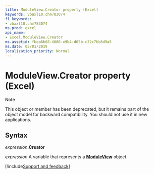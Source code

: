 ```yaml
---
title: ModuleView.Creator property (Excel)
keywords: vbaxl10.chm783074
f1_keywords:
- vbaxl10.chm783074
ms.prod: excel
api_name:
- Excel.ModuleView.Creator
ms.assetid: fbea6b68-4680-e9b4-d05b-c32c7bb8d9a5
ms.date: 05/01/2019
localization_priority: Normal
---
```



# ModuleView.Creator property (Excel)

> [!NOTE] 
> This object or member has been deprecated, but it remains part of the object model for backward compatibility. You should not use it in new applications.

## Syntax

_expression_.**Creator**

_expression_ A variable that represents a **[ModuleView](Excel.ModuleView.md)** object.



[!include[Support and feedback](~/includes/feedback-boilerplate.md)]